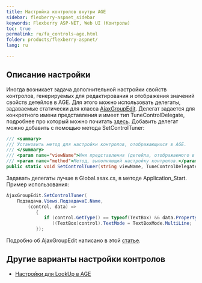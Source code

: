 ```yaml
---
title: Настройка контролов внутри AGE
sidebar: flexberry-aspnet_sidebar
keywords: Flexberry ASP-NET, Web UI (Контролы)
toc: true
permalink: ru/fa_controls-age.html
folder: products/flexberry-aspnet/
lang: ru

---
```


## Описание настройки

Иногда возникает задача дополнительной настройки свойств контролов, генерируемых для редактирования и отображения значений свойств детейлов в AGE. Для этого можно использовать делегаты, задаваемые статически для класса [AjaxGroupEdit](fa_ajax-group-edit.html). Делегат задается для конкретного имени представления и имеет тип TuneControlDelegate, подробнее про который можно почитать [здесь](fa_tune-control-delegate-method.html). Добавить делегат можно добавить с помощью метода SetControlTuner:

```csharp
/// <summary>
/// Установить метод для настройки контролов, отображающихся в AGE.
/// </summary>
/// <param name="viewName">Имя представления (детейла, отображаемого в AGE), для которого будет вызываться передаваемый метод.</param>
/// <param name="method">Метод, выполняющий настройку контролов.</param>
public static void SetControlTuner(string viewName, TuneControlDelegate method)
```

Задавать делегаты лучше в Global.asax.cs, в методе Application_Start. Пример использования:

```csharp
AjaxGroupEdit.SetControlTuner(
    Подзадача.Views.ПодзадачаE.Name,
        (control, data) =>
           { 
              if (control.GetType() == typeof(TextBox) && data.PropertyName == Information.ExtractPropertyName<Подзадача>(x => x.Описание)) 
                 ((TextBox)control).TextMode = TextBoxMode.MultiLine; 
           });
```

Подробно об AjaxGroupEdit написано в этой [статье](fa_ajax-group-edit.html).
 
## Другие варианты настройки контролов

* [Настройки для LookUp в AGE](fa_settings-for-lookup-age.html)
